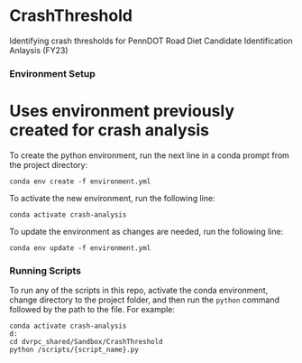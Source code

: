 # CrashThreshold

Identifying crash thresholds for PennDOT Road Diet Candidate Identification Anlaysis (FY23)

### Environment Setup

# Uses environment previously created for crash analysis

To create the python environment, run the next line in a conda prompt from the project directory:

`conda env create -f environment.yml`

To activate the new environment, run the following line:

`conda activate crash-analysis`

To update the environment as changes are needed, run the following line:

`conda env update -f environment.yml`

### Running Scripts

To run any of the scripts in this repo, activate the conda environment, change directory to the project folder, and then run the `python` command followed by the path to the file. For example:

```
conda activate crash-analysis
d:
cd dvrpc_shared/Sandbox/CrashThreshold
python /scripts/{script_name}.py
```
